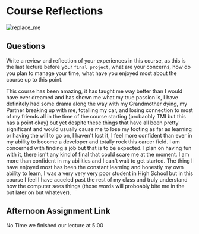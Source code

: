 # Course Reflections

![replace_me](https://codeworks.blob.core.windows.net/public/assets/img/illustrations/placeholder.svg)

## Questions

Write a review and reflection of your experiences in this course, as this is the last lecture before your `final project`, what are your concerns, how do you plan to manage your time, what have you enjoyed most about the course up to this point.

This course has been amazing, it has taught me way better than I would have ever dreamed and has shown me what my true passion is, I have definitely had some drama along the way with my Grandmother dying, my Partner breaking up with me, totalling my car, and losing connection to most of my friends all in the time of the course starting (probaobly TMI but this has a point okay) but yet despite these things that have all been pretty significant and would usually cause me to lose my footing as far as learning or having the will to go on, I haven't lost it, I feel more confident than ever in my ability to become a developer and totally rock this career field. I am concerned with finding a job but that is to be expected. I plan on having fun with it, there isn't any kind of final that could scare me at the moment. I am more than confident in my abilities and I can't wait to get started. The thing I have enjoyed most has been the constant learning and honestly my own ability to learn, I was a very very very poor student in High School but in this course I feel I have acceled past the rest of my class and truly understand how the computer sees things (those words will proboably bite me in the but later on but whatever).

## Afternoon Assignment Link

No Time we finished our lecture at 5:00
